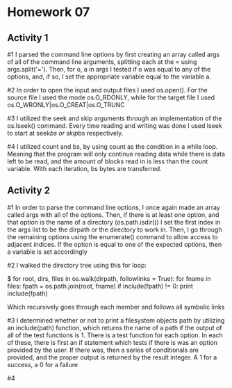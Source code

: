 Homework 07
===========

Activity 1
----------

#1
I parsed the command line options by first creating an array called args of all of the command line arguments, splitting each at the = using args.split('='). Then, for o, a in args I tested if o was equal to any of the options, and, if so, I set the appropriate variable equal to the variable a.

#2
In order to open the input and output files I used os.open(). For the source file I used the mode os.O_RDONLY, while for the target file I used os.O_WRONLY|os.O_CREAT|os.O_TRUNC

#3
I utilized the seek and skip arguments through an implementation of the os.lseek() command. Every time reading and writing was done I used lseek to start at seek*bs or skip*bs respectively.

#4
I utilized count and bs, by using count as the condition in a while loop. Meaning that the program will only continue reading data while there is data left to be read, and the amount of blocks read in is less than the count variable. With each iteration, bs bytes are transferred.


Activity 2
----------

#1
In order to parse the command line options, I once again made an array called args with all of the options. Then, if there is at least one option, and that option is the name of a directory (os.path.isdir()) I set the first index in the args list to be the dirpath or the directory to work in. Then, I go through the remaining options using the enumerate() command to allow access to adjacent indices. If the option is equal to one of the expected options, then a variable is set accordingly

#2
I walked the directory tree using this for loop:
  
  $ for root, dirs, files in os.walk(dirpath, followlinks = True):
	  	for fname in files:
			fpath = os.path.join(root, fname)
			if include(fpath) != 0:
				print include(fpath)

Which recursively goes through each member and follows all symbolic links

#3
I determined whether or not to print a filesystem objects path by utilizing an include(path) function, which returns the name of a path if the output of all of the test functions is 1. There is a test function for each option. In each of these, there is first an if statement which tests if there is was an option provided by the user. If there was, then a series of conditionals are provided, and the proper output is returned by the result integer. A 1 for a success, a 0 for a failure

#4